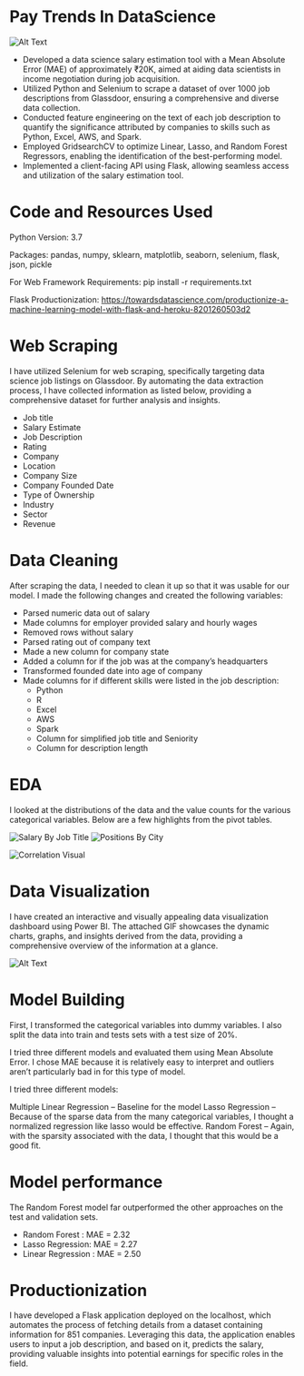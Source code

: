 # Pay Trends In DataScience
![Alt Text](https://github.com/Miral086/PayTrends_DataScience/blob/main/Paytrends_web.gif)
* Developed a data science salary estimation tool with a Mean Absolute Error (MAE) of approximately &#8377;20K, aimed at aiding data scientists in income negotiation during job acquisition.
* Utilized Python and Selenium to scrape a dataset of over 1000 job descriptions from Glassdoor, ensuring a comprehensive and diverse data collection.
* Conducted feature engineering on the text of each job description to quantify the significance attributed by companies to skills such as Python, Excel, AWS, and Spark.
* Employed GridsearchCV to optimize Linear, Lasso, and Random Forest Regressors, enabling the identification of the best-performing model.
* Implemented a client-facing API using Flask, allowing seamless access and utilization of the salary estimation tool.

# Code and Resources Used
Python Version: 3.7

Packages: pandas, numpy, sklearn, matplotlib, seaborn, selenium, flask, json, pickle

For Web Framework Requirements: pip install -r requirements.txt

Flask Productionization: https://towardsdatascience.com/productionize-a-machine-learning-model-with-flask-and-heroku-8201260503d2

# Web Scraping
I have utilized Selenium for web scraping, specifically targeting data science job listings on Glassdoor. By automating the data extraction process, I have collected information as listed below, providing a comprehensive dataset for further analysis and insights.

* Job title
* Salary Estimate
* Job Description
* Rating
* Company
* Location
* Company Size
* Company Founded Date
* Type of Ownership
* Industry
* Sector
* Revenue

# Data Cleaning
After scraping the data, I needed to clean it up so that it was usable for our model. I made the following changes and created the following variables:

* Parsed numeric data out of salary
* Made columns for employer provided salary and hourly wages
* Removed rows without salary
* Parsed rating out of company text
* Made a new column for company state
* Added a column for if the job was at the company’s headquarters
* Transformed founded date into age of company
* Made columns for if different skills were listed in the job description:
  * Python
  * R
  * Excel
  * AWS
  * Spark
  * Column for simplified job title and Seniority
  * Column for description length

# EDA
I looked at the distributions of the data and the value counts for the various categorical variables. Below are a few highlights from the pivot tables.

![Salary By Job Title](https://github.com/Miral086/PayTrends_DataScience/blob/main/salary_by_job_title.png)
![Positions By City](https://github.com/Miral086/PayTrends_DataScience/blob/main/positions_by_city.png)

![Correlation Visual](https://github.com/Miral086/PayTrends_DataScience/blob/main/correlation_visual.png)

# Data Visualization
I have created an interactive and visually appealing data visualization dashboard using Power BI. The attached GIF showcases the dynamic charts, graphs, and insights derived from the data, providing a comprehensive overview of the information at a glance.

![Alt Text](https://github.com/Miral086/PayTrends_DataScience/blob/main/Dashboard.gif)


# Model Building
First, I transformed the categorical variables into dummy variables. I also split the data into train and tests sets with a test size of 20%.

I tried three different models and evaluated them using Mean Absolute Error. I chose MAE because it is relatively easy to interpret and outliers aren’t particularly bad in for this type of model.

I tried three different models:

Multiple Linear Regression – Baseline for the model
Lasso Regression – Because of the sparse data from the many categorical variables, I thought a normalized regression like lasso would be effective.
Random Forest – Again, with the sparsity associated with the data, I thought that this would be a good fit.

# Model performance
The Random Forest model far outperformed the other approaches on the test and validation sets.

* Random Forest : MAE = 2.32
* Lasso Regression: MAE = 2.27
* Linear Regression : MAE = 2.50

# Productionization
I have developed a Flask application deployed on the localhost, which automates the process of fetching details from a dataset containing information for 851 companies. Leveraging this data, the application enables users to input a job description, and based on it, predicts the salary, providing valuable insights into potential earnings for specific roles in the field.
